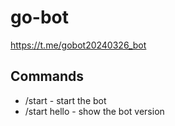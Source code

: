 # go-bot
https://t.me/gobot20240326_bot

## Commands
* /start - start the bot
* /start hello - show the bot version
